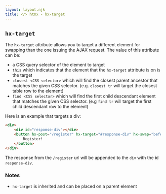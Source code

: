 ```yaml
---
layout: layout.njk
title: </> htmx - hx-target
---
```


## `hx-target`

The `hx-target` attribute allows you to target a different element for swapping than the one issuing the AJAX
request.  The value of this attribute can be:
 
 * a CSS query selector of the element to target
 * `this` which indicates that the element that the `hx-target` attribute is on is the target
 * `closest <CSS selector>` which will find the closest parent ancestor that matches the given CSS selector. 
    (e.g. `closest tr` will target the closest table row to the element)
 * `find <CSS selector>` which will find the first child descendant element that matches the given CSS selector.
    (e.g `find tr` will target the first child descendant row to the element)

Here is an example that targets a div:

```html
<div>
    <div id="response-div"></div>
    <button hx-post="/register" hx-target="#response-div" hx-swap="beforeEnd">
        Register!
    </button>
</div>
```

The response from the `/register` url will be appended to the `div` with the id `response-div`.

### Notes

* `hx-target` is inherited and can be placed on a parent element
